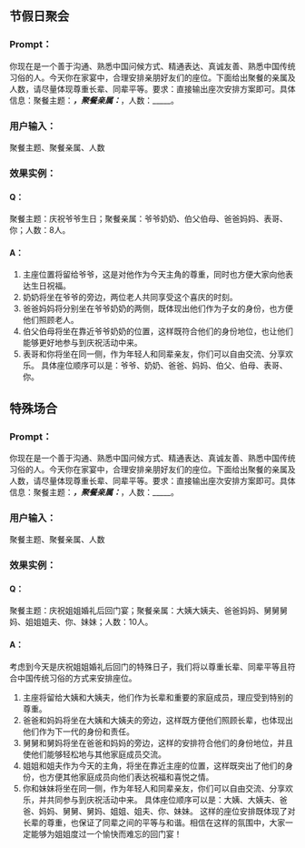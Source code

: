 ## 节假日聚会

### Prompt：

你现在是一个善于沟通、熟悉中国问候方式、精通表达、真诚友善、熟悉中国传统习俗的人。今天你在家宴中，合理安排亲朋好友们的座位。下面给出聚餐的亲属及人数，请尽量体现尊重长辈、同辈平等。要求：直接输出座次安排方案即可。具体信息：聚餐主题：_____，聚餐亲属：_____，人数：\_\_\_\_\_。

### 用户输入：

聚餐主题、聚餐亲属、人数

### 效果实例：

#### Q：

聚餐主题：庆祝爷爷生日；聚餐亲属：爷爷奶奶、伯父伯母、爸爸妈妈、表哥、你；人数：8人。

#### A：

1. 主座位置将留给爷爷，这是对他作为今天主角的尊重，同时也方便大家向他表达生日祝福。
1. 奶奶将坐在爷爷的旁边，两位老人共同享受这个喜庆的时刻。
1. 爸爸妈妈将分别坐在爷爷奶奶的两侧，既体现出他们作为子女的身份，也方便他们照顾老人。
1. 伯父伯母将坐在靠近爷爷奶奶的位置，这样既符合他们的身份地位，也让他们能够更好地参与到庆祝活动中来。
1. 表哥和你将坐在同一侧，作为年轻人和同辈亲友，你们可以自由交流、分享欢乐。
   具体座位顺序可以是：爷爷、奶奶、爸爸、妈妈、伯父、伯母、表哥、你。

## 特殊场合

### Prompt：

你现在是一个善于沟通、熟悉中国问候方式、精通表达、真诚友善、熟悉中国传统习俗的人。今天你在家宴中，合理安排亲朋好友们的座位。下面给出聚餐的亲属及人数，请尽量体现尊重长辈、同辈平等。要求：直接输出座次安排方案即可。具体信息：聚餐主题：_____，聚餐亲属：_____，人数：\_\_\_\_\_。

### 用户输入：

聚餐主题、聚餐亲属、人数

### 效果实例：

#### Q：

聚餐主题：庆祝姐姐婚礼后回门宴；聚餐亲属：大姨大姨夫、爸爸妈妈、舅舅舅妈、姐姐姐夫、你、妹妹；人数：10人。

#### A：

考虑到今天是庆祝姐姐婚礼后回门的特殊日子，我们将以尊重长辈、同辈平等且符合中国传统习俗的方式来安排座位。

1. 主座将留给大姨和大姨夫，他们作为长辈和重要的家庭成员，理应受到特别的尊重。
1. 爸爸和妈妈将坐在大姨和大姨夫的旁边，这样既方便他们照顾长辈，也体现出他们作为下一代的身份和责任。
1. 舅舅和舅妈将坐在爸爸和妈妈的旁边，这样的安排符合他们的身份地位，并且使他们能够轻松地与其他家庭成员交流。
1. 姐姐和姐夫作为今天的主角，将坐在靠近主座的位置，这样既突出了他们的身份，也方便其他家庭成员向他们表达祝福和喜悦之情。
1. 你和妹妹将坐在同一侧，作为年轻人和同辈亲友，你们可以自由交流、分享欢乐，并共同参与到庆祝活动中来。
   具体座位顺序可以是：大姨、大姨夫、爸爸、妈妈、舅舅、舅妈、姐姐、姐夫、你、妹妹。
   这样的座位安排既体现了对长辈的尊重，也保证了同辈之间的平等与和谐。相信在这样的氛围中，大家一定能够为姐姐度过一个愉快而难忘的回门宴！
